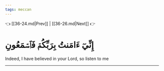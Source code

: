 ```yaml
---
tags: meccan
---
```


👈 [[36-24.md|Prev]] | [[36-26.md|Next]] 👉

# إِنِّيٓ ءَامَنتُ بِرَبِّكُمۡ فَٱسۡمَعُونِ

Indeed, I have believed in your Lord, so listen to me

---

